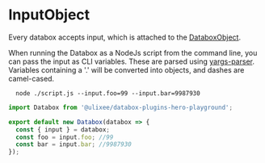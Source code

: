 # InputObject

Every databox accepts input, which is attached to the [DataboxObject](/docs/databox/databox-basics/databox-object).

When running the Databox as a NodeJs script from the command line, you can pass the input as CLI variables. These are parsed using [yargs-parser](https://github.com/yargs/yargs-parser). Variables containing a '.' will be converted into objects, and dashes are camel-cased.

```shell
  node ./script.js --input.foo=99 --input.bar=9987930
```

```js
import Databox from '@ulixee/databox-plugins-hero-playground';

export default new Databox(databox => {
  const { input } = databox;
  const foo = input.foo; //99
  const bar = input.bar; //9987930
});
```
